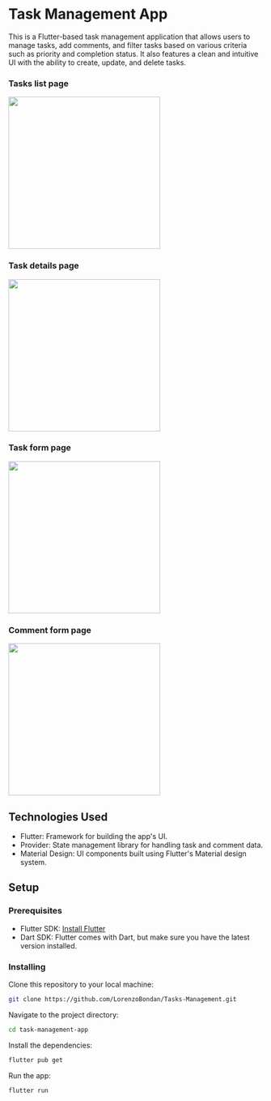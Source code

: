 # Task Management App
This is a Flutter-based task management application that allows users to manage tasks, add comments, and filter tasks based on various criteria such as priority and completion status. It also features a clean and intuitive UI with the ability to create, update, and delete tasks.

### Tasks list page

<img src="https://github.com/user-attachments/assets/44823c8a-d4fe-4509-b393-c4debd9dac65" width="300" height="auto">

### Task details page

<img src="https://github.com/user-attachments/assets/679d3218-f9df-412e-90a6-ca31efe98753" width="300" height="auto">

### Task form page

<img src="https://github.com/user-attachments/assets/cfd11d49-b4de-49ad-9aeb-2c5d025d9482" width="300" height="auto">

### Comment form page

<img src="https://github.com/user-attachments/assets/6dc3ba16-5b22-4ac1-90fb-4a20c14d4ea2" width="300" height="auto">

## Technologies Used

* Flutter: Framework for building the app's UI.
* Provider: State management library for handling task and comment data.
* Material Design: UI components built using Flutter's Material design system.

## Setup
### Prerequisites
- Flutter SDK: [Install Flutter](https://flutter.dev/docs/get-started/install)
- Dart SDK: Flutter comes with Dart, but make sure you have the latest version installed.

### Installing
Clone this repository to your local machine:

```bash
git clone https://github.com/LorenzoBondan/Tasks-Management.git
```

Navigate to the project directory:

```bash
cd task-management-app
```

Install the dependencies:

```bash
flutter pub get
```

Run the app:

```bash
flutter run
```
